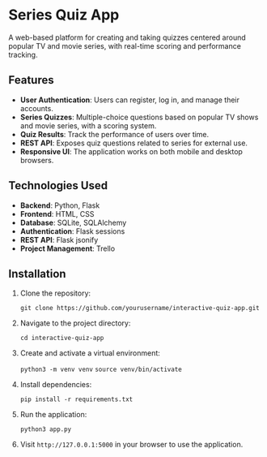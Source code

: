 # **Series Quiz App**  

A web-based platform for creating and taking quizzes centered around popular TV and movie series, with real-time scoring and performance tracking.

## **Features**
- **User Authentication**: Users can register, log in, and manage their accounts.
- **Series Quizzes**: Multiple-choice questions based on popular TV shows and movie series, with a scoring system.
- **Quiz Results**: Track the performance of users over time.
- **REST API**: Exposes quiz questions related to series for external use.
- **Responsive UI**: The application works on both mobile and desktop browsers.

## **Technologies Used**
- **Backend**: Python, Flask
- **Frontend**: HTML, CSS
- **Database**: SQLite, SQLAlchemy
- **Authentication**: Flask sessions
- **REST API**: Flask jsonify
- **Project Management**: Trello

## **Installation**

1. Clone the repository:

   `git clone https://github.com/yourusername/interactive-quiz-app.git`

2. Navigate to the project directory:

   `cd interactive-quiz-app`

3. Create and activate a virtual environment:

   `python3 -m venv venv`
   `source venv/bin/activate`

4. Install dependencies:

   `pip install -r requirements.txt`

5. Run the application:

   `python3 app.py`

6. Visit `http://127.0.0.1:5000` in your browser to use the application.

